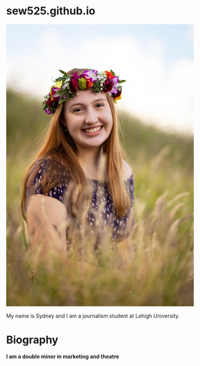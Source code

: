# sew525.github.io

![profileimage](https://github.com/sew525/sew525.github.io/blob/main/senior%20headshot.JPG?raw=true)

My name is Sydney and I am a journalism student at Lehigh University.
# Biography
**I am a double minor in marketing and theatre**
